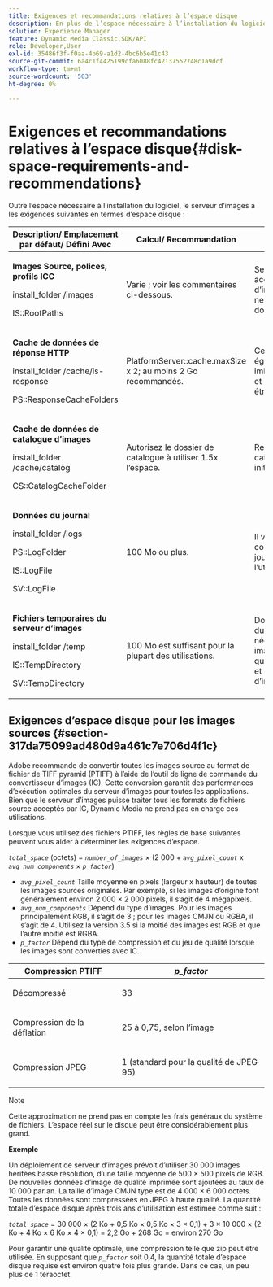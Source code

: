 ```yaml
---
title: Exigences et recommandations relatives à l’espace disque
description: En plus de l’espace nécessaire à l’installation du logiciel, le service d’images a les exigences suivantes en termes d’espace disque.
solution: Experience Manager
feature: Dynamic Media Classic,SDK/API
role: Developer,User
exl-id: 35486f3f-f0aa-4b69-a1d2-4bc6b5e41c43
source-git-commit: 6a4c1f4425199cfa6088fc42137552748c1a9dcf
workflow-type: tm+mt
source-wordcount: '503'
ht-degree: 0%

---
```


# Exigences et recommandations relatives à l’espace disque{#disk-space-requirements-and-recommendations}

Outre l’espace nécessaire à l’installation du logiciel, le serveur d’images a les exigences suivantes en termes d’espace disque :

<table id="table_0AE363AB76304F258A19E43500FE8423"> 
 <thead> 
  <tr> 
   <th class="entry"> <b>Description/ Emplacement par défaut/ Défini Avec</b> </th> 
   <th class="entry"> <b>Calcul/ Recommandation</b> </th> 
   <th class="entry"> <b>Comments</b> </th> 
  </tr> 
 </thead>
 <tbody> 
  <tr> 
   <td> <p><b>Images Source, polices, profils ICC</b> </p> <p> <span class="filepath"> <span class="varname"> install_folder </span>/images </span> <span class="codeph"></span> </p> <p> <span class="codeph"> IS::RootPaths </span> </p> </td> 
   <td> <p>Varie ; voir les commentaires ci-dessous. </p> </td> 
   <td> <p>Seuls doivent être accessibles au serveur d’images ; les serveurs ne modifient jamais les données. </p> </td> 
  </tr> 
  <tr> 
   <td> <p><b>Cache de données de réponse HTTP</b> </p> <p> <span class="filepath"> <span class="varname"> install_folder </span>/cache/is-response </span> </p> <p> <span class="codeph"> PS::ResponseCacheFolders </span> </p> </td> 
   <td> <p> <span class="codeph"> PlatformServer::cache.maxSize </span> x 2; au moins 2 Go recommandés. </p> </td> 
   <td> <p>Ce cache stocke également les données imbriquées/incorporées et les images sources étrangères. </p> </td> 
  </tr> 
  <tr> 
   <td> <p><b>Cache de données de catalogue d’images</b> </p> <p> <span class="filepath"> <span class="varname"> install_folder </span>/cache/catalog </span> </p> <p> <span class="codeph"> CS::CatalogCacheFolder </span> </p> </td> 
   <td> <p>Autorisez le dossier de catalogue à utiliser 1.5x l’espace. </p> </td> 
   <td> <p>Renseigné lorsque les catalogues sont initialement chargés. </p> </td> 
  </tr> 
  <tr> 
   <td> <p><b>Données du journal</b> </p> <p> <span class="filepath"> <span class="varname"> install_folder </span>/logs </span> </p> <p> <span class="codeph"> PS::LogFolder </span> </p> <p> <span class="codeph"> IS::LogFile </span> </p> <p> <span class="codeph"> SV::LogFile </span> </p> </td> 
   <td> <p>100 Mo ou plus. </p> </td> 
   <td> <p>Il varie en fonction de la configuration de journalisation et de l’utilisation du serveur. </p> </td> 
  </tr> 
  <tr> 
   <td> <p><b>Fichiers temporaires du serveur d’images</b> </p> <p> <span class="filepath"> <span class="varname"> install_folder </span>/temp </span> </p> <p> <span class="codeph"> IS::TempDirectory </span> </p> <p> <span class="codeph"> SV::TempDirectory </span> </p> </td> 
   <td> <p>100 Mo est suffisant pour la plupart des utilisations. </p> </td> 
   <td> <p>Données de courte durée ; peuvent être nécessaires pour les images sources autres que les fichiers PTIFF et certains formats d’image de réponse. </p> </td> 
  </tr> 
 </tbody> 
</table>

## Exigences d’espace disque pour les images sources {#section-317da75099ad480d9a461c7e706d4f1c}

Adobe recommande de convertir toutes les images source au format de fichier de TIFF pyramid (PTIFF) à l’aide de l’outil de ligne de commande du convertisseur d’images (IC). Cette conversion garantit des performances d’exécution optimales du serveur d’images pour toutes les applications. Bien que le serveur d’images puisse traiter tous les formats de fichiers source acceptés par IC, Dynamic Media ne prend pas en charge ces utilisations.

Lorsque vous utilisez des fichiers PTIFF, les règles de base suivantes peuvent vous aider à déterminer les exigences d’espace.

*`total_space`* (octets) = *`number_of_images`* × (2 000 + *`avg_pixel_count`* x *`avg_num_components`* × *`p_factor`*)

* *`avg_pixel_count`* Taille moyenne en pixels (largeur x hauteur) de toutes les images sources originales. Par exemple, si les images d’origine font généralement environ 2 000 × 2 000 pixels, il s’agit de 4 mégapixels.
* *`avg_num_components`* Dépend du type d’images. Pour les images principalement RGB, il s’agit de 3 ; pour les images CMJN ou RGBA, il s’agit de 4. Utilisez la version 3.5 si la moitié des images est RGB et que l’autre moitié est RGBA.
* *`p_factor`* Dépend du type de compression et du jeu de qualité lorsque les images sont converties avec IC.

<table id="table_89995BECF30243569954819D07DA2A2F"> 
 <thead> 
  <tr> 
   <th class="entry"> <b>Compression PTIFF</b> </th> 
   <th class="entry"> <b><i>p_factor</i></b> </th> 
  </tr> 
 </thead>
 <tbody> 
  <tr> 
   <td> <p>Décompressé </p> </td> 
   <td> <p> 33 </p> </td> 
  </tr> 
  <tr> 
   <td> <p>Compression de la déflation </p> </td> 
   <td> <p> 25 à 0,75, selon l’image </p> </td> 
  </tr> 
  <tr> 
   <td> <p>Compression JPEG </p> </td> 
   <td> <p> 1 (standard pour la qualité de JPEG 95) </p> </td> 
  </tr> 
 </tbody> 
</table>

>[!NOTE]
>
>Cette approximation ne prend pas en compte les frais généraux du système de fichiers. L’espace réel sur le disque peut être considérablement plus grand.

**Exemple**

Un déploiement de serveur d’images prévoit d’utiliser 30 000 images héritées basse résolution, d’une taille moyenne de 500 × 500 pixels de RGB. De nouvelles données d’image de qualité imprimée sont ajoutées au taux de 10 000 par an. La taille d’image CMJN type est de 4 000 × 6 000 octets. Toutes les données sont compressées en JPEG à haute qualité. La quantité totale d’espace disque après trois ans d’utilisation est estimée comme suit :

*`total_space`* = 30 000 × (2 Ko + 0,5 Ko × 0,5 Ko × 3 × 0,1) + 3 × 10 000 × (2 Ko + 4 Ko × 6 Ko × 4 × 0,1) = 2,2 Go + 268 Go = environ 270 Go

Pour garantir une qualité optimale, une compression telle que zip peut être utilisée. En supposant que *`p_factor`* soit 0,4, la quantité totale d’espace disque requise est environ quatre fois plus grande. Dans ce cas, un peu plus de 1 téraoctet.
